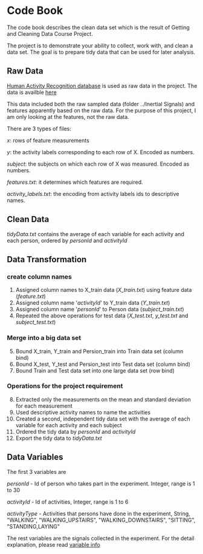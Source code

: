 # Code Book
The code book describes the clean data set which is the result of Getting and Cleaning Data Course Project. 

The project is to demonstrate your ability to collect, work with, and clean a data set. The goal is to prepare tidy data that can be used for later analysis.

## Raw Data

[Human Activity Recognition database](http://archive.ics.uci.edu/ml/datasets/Human+Activity+Recognition+Using+Smartphones) is used as raw data in the project. The data is availble [here](https://d396qusza40orc.cloudfront.net/getdata%2Fprojectfiles%2FUCI%20HAR%20Dataset.zip)

This data included both the raw sampled data (folder ../Inertial Signals) and features apparently based on the raw data. For the purpose of this project, I am only looking at the features, not the raw data.

There are 3 types of files:

*x*: rows of feature measurements

*y*: the activity labels corresponding to each row of X. Encoded as numbers.

*subject*: the subjects on which each row of X was measured. Encoded as numbers.

*features.txt*: it determines which features are required.

*activity_labels.txt*: the encoding from activity labels ids to descriptive names.

## Clean Data
*tidyData.txt* contains the average of each variable for each activity and each person, ordered by *personId* and *activityId*

## Data Transformation
### create column names
1. Assigned column names to X_train data (*X_train.txt*) using feature data (*feature.txt*)
2. Assigned column name '*activityId*' to Y_train data (*Y_train.txt*)
3. Assigned column name '*personId*' to Person data (*subject_train.txt*)
4. Repeated the above operations for test data (*X_test.txt*, *y_test.txt* and *subject_test.txt*)

### Merge into a big data set
5. Bound X_train, Y_train and Persion_train into Train data set (column bind)
6. Bound X_test, Y_test and Persion_test into Test data set (column bind)
7. Bound Train and Test data set into one large data set (row bind)

### Operations for the project requirement
8. Extracted only the measurements on the mean and standard deviation for each measurement
9. Used descriptive activity names to name the activities
10. Created a second, independent tidy data set with the average of each variable for each activity and each subject
11. Ordered the tidy data by *personId* and *activityId*
12. Export the tidy data to *tidyData.txt*

## Data Variables
The first 3 variables are

*personId* - Id of person who takes part in the experiment. Integer, range is 1 to 30

*activityId* - Id of activities, Integer, range is 1 to 6

*activityType* - Activities that persons have done in the experiment, String, "WALKING", "WALKING_UPSTAIRS", "WALKING_DOWNSTAIRS", "SITTING", "STANDING,LAYING"

The rest variables are the signals collected in the experiment.
For the detail explanation, please read [variable info](https://github.com/liuyi647/datasciencecoursera/blob/master/Getting%20and%20Cleaning%20Data%20Course%20Project/features_info.txt)








